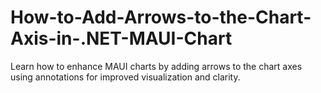# How-to-Add-Arrows-to-the-Chart-Axis-in-.NET-MAUI-Chart
Learn how to enhance MAUI charts by adding arrows to the chart axes using annotations for improved visualization and clarity.
